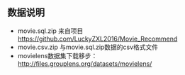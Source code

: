 ## 数据说明
- movie.sql.zip 来自项目 https://github.com/LuckyZXL2016/Movie_Recommend
- movie.csv.zip 与movie.sql.zip数据的csv格式文件
- movielens数据集下载移步：http://files.grouplens.org/datasets/movielens/
